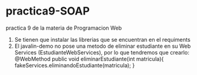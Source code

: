 # practica9-SOAP
practica 9 de la materia de Programacion Web

1. Se tienen que instalar las librerias que se encuentran en el requiments
2. El javalin-demo no pose una metodo de eliminar estudiante en su Web Services (EstudianteWebServices), por lo que tendremos que crearlo:
@WebMethod
public void eliminarEstudiante(int matricula){
    fakeServices.eliminandoEstudiante(matricula);
}
